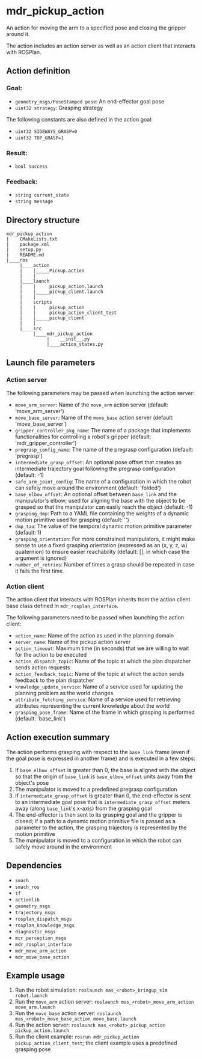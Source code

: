 # mdr_pickup_action

An action for moving the arm to a specified pose and closing the gripper around it.

The action includes an action server as well as an action client that interacts with ROSPlan.

## Action definition

### Goal:

* ``geometry_msgs/PoseStamped pose``: An end-effector goal pose
* ``uint32 strategy``: Grasping strategy

The following constants are also defined in the action goal:
* ``uint32 SIDEWAYS_GRASP=0``
* ``uint32 TOP_GRASP=1``

### Result:

* ``bool success``

### Feedback:

* ``string current_state``
* ``string message``

## Directory structure

```
mdr_pickup_action
|    CMakeLists.txt
|    package.xml
|    setup.py
|    README.md
|____ros
     |____action
     |    |_____Pickup.action
     |    |
     |____launch
     |    |     pickup_action.launch
     |    |_____pickup_client.launch
     |    |
     |    scripts
     |    |     pickup_action
     |    |     pickup_action_client_test
     |    |_____pickup_client
     |    |
     |____src
          |____mdr_pickup_action
               |    __init__.py
               |____action_states.py
```

## Launch file parameters

### Action server

The following parameters may be passed when launching the action server:
* ``move_arm_server``: Name of the `move_arm` action server (default: 'move_arm_server')
* ``move_base_server``: Name of the `move_base` action server (default: 'move_base_server')
* ``gripper_controller_pkg_name``: The name of a package that implements functionalities for controlling a robot's gripper (default: 'mdr_gripper_controller')
* ``pregrasp_config_name``: The name of the pregrasp configuration (default: 'pregrasp')
* ``intermediate_grasp_offset``: An optional pose offset that creates an intermediate trajectory goal following the pregrasp configuration (default: -1)
* ``safe_arm_joint_config``: The name of a configuration in which the robot can safely move around the environment (default: 'folded')
* ``base_elbow_offset``: An optional offset between `base_link` and the manipulator's elbow; used for aligning the base with the object to be grasped so that the manipulator can easily reach the object (default: -1)
* ``grasping_dmp``:  Path to a YAML file containing the weights of a dynamic motion primitive used for grasping (default: '')
* ``dmp_tau``: The value of the temporal dynamic motion primitive parameter (default: 1)
* ``grasping_orientation``: For more constrained manipulators, it might make sense to use a fixed grasping orientation (expressed as an (x, y, z, w) quaternion) to ensure easier reachability (default: [], in which case the argument is ignored)
* ``number_of_retries``: Number of times a grasp should be repeated in case it fails the first time.

### Action client

The action client that interacts with ROSPlan inherits from the action client base class defined in ``mdr_rosplan_interface``.

The following parameters need to be passed when launching the action client:
* ``action_name``: Name of the action as used in the planning domain
* ``server_name``: Name of the pickup action server
* ``action_timeout``: Maximum time (in seconds) that we are willing to wait for the action to be executed
* ``action_dispatch_topic``: Name of the topic at which the plan dispatcher sends action requests
* ``action_feedback_topic``: Name of the topic at which the action sends feedback to the plan dispatcher
* ``knowledge_update_service``: Name of a service used for updating the planning problem as the world changes
* ``attribute_fetching_service``: Name of a service used for retrieving attributes representing the current knowledge about the world
* ``grasping_pose_frame``: Name of the frame in which grasping is performed (default: 'base_link')

## Action execution summary

The action performs grasping with respect to the `base_link` frame (even if the goal pose is expressed in another frame) and is executed in a few steps:
1. If ``base_elbow_offset`` is greater than 0, the base is aligned with the object so that the origin of `base_link` is ``base_elbow_offset`` units away from the object's pose
2. The manipulator is moved to a predefined pregrasp configuration
3. If ``intermediate_grasp_offset`` is greater than 0, the end-effector is sent to an intermediate goal pose that is ``intermediate_grasp_offset`` meters away (along `base_link`'s x-axis) from the grasping goal
4. The end-effector is then sent to its grasping goal and the gripper is closed; if a path to a dynamic motion primitive file is passed as a parameter to the action, the grasping trajectory is represented by the motion primitive
5. The manipulator is moved to a configuration in which the robot can safely move around in the environment

## Dependencies

* ``smach``
* ``smach_ros``
* ``tf``
* ``actionlib``
* ``geometry_msgs``
* ``trajectory_msgs``
* ``rosplan_dispatch_msgs``
* ``rosplan_knowledge_msgs``
* ``diagnostic_msgs``
* ``mcr_perception_msgs``
* ``mdr_rosplan_interface``
* ``mdr_move_arm_action``
* ``mdr_move_base_action``

## Example usage

1. Run the robot simulation: ``roslaunch mas_<robot>_bringup_sim robot.launch``
3. Run the ``move_arm`` action server: ``roslaunch mas_<robot>_move_arm_action move_arm.launch``
4. Run the ``move_base`` action server: ``roslaunch mas_<robot>_move_base_action move_base.launch``
5. Run the action server: ``roslaunch mas_<robot>_pickup_action pickup_action.launch``
6. Run the client example: ``rosrun mdr_pickup_action pickup_action_client_test``; the client example uses a predefined grasping pose

